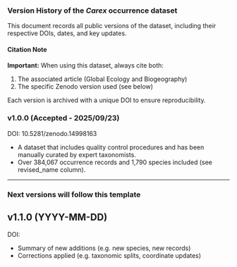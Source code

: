 ### Version History of the *Carex* occurrence dataset
This document records all public versions of the dataset, including their respective DOIs, dates, and key updates.

#### Citation Note
**Important:**  When using this dataset, always cite both:
1. The associated article (Global Ecology and Biogeography)
2. The specific Zenodo version used (see below)

Each version is archived with a unique DOI to ensure reproducibility.

### v1.0.0 (Accepted - 2025/09/23)
DOI: 10.5281/zenodo.14998163
- A dataset that includes quality control procedures and has been manually curated by expert taxonomists.
- Over 384,067 occurrence records and 1,790 species included (see revised_name column).

---

### Next versions will follow this template

## v1.1.0 (YYYY-MM-DD)
DOI:
- Summary of new additions (e.g. new species, new records)
- Corrections applied (e.g. taxonomic splits, coordinate updates)

